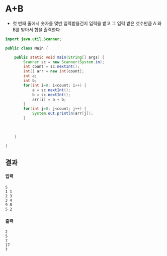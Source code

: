 # A+B
+ 첫 번째 줄에서 숫자를 몇번 입력받을건지 입력을 받고 그 입력 받은 갯수만큼 A 와 B를 받아서 합을 출력한다
```java
import java.util.Scanner;

public class Main {

	public static void main(String[] args) {
		Scanner sc = new Scanner(System.in);
		int count = sc.nextInt();
		int[] arr = new int[count];
		int a;
		int b;
		for(int i=0; i<count; i++) {
			a = sc.nextInt();
			b = sc.nextInt();
			arr[i] = a + b;
		}
		for(int j=0; j<count; j++) {
			System.out.println(arr[j]);
		}
		
		

	}

}
```
## 결과
#### 입력
```
5
1 1
2 3
3 4
9 8
5 2
```
#### 출력
```
2
5
7
17
7
```